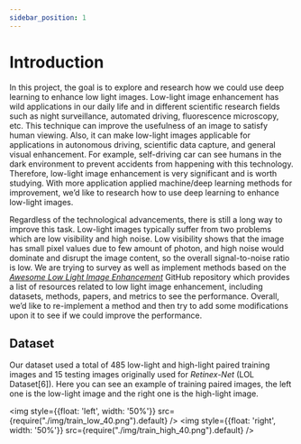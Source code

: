 ```yaml
---
sidebar_position: 1
---
```


# Introduction

In this project, the goal is to explore and research how we could use deep learning to enhance low light images. Low-light image enhancement has wild applications in our daily life and in different scientific research fields such as night surveillance, automated driving, fluorescence microscopy, etc. This technique can improve the usefulness of an image to satisfy human viewing. Also, it can make low-light images applicable for applications in autonomous driving, scientific data capture, and general visual enhancement. For example, self-driving car can see humans in the dark environment to prevent accidents from happening with this technology. Therefore, low-light image enhancement is very significant and is worth studying. With more application applied machine/deep learning methods for improvement, we’d like to research how to use deep learning to enhance low-light images.

Regardless of the technological advancements, there is still a long way to improve this task. Low-light images typically suffer from two problems which are low visibility and high noise. Low visibility shows that the image has small pixel values due to few amount of photon, and high noise would dominate and disrupt the image content, so the overall signal-to-noise ratio is low. We are trying to survey as well as implement methods based on the *[Awesome Low Light Image Enhancement](https://github.com/dawnlh/awesome-low-light-image-enhancement)* GitHub repository which provides a list of resources related to low light image enhancement, including datasets, methods, papers, and metrics to see the performance. Overall, we’d like to re-implement a method and then try to add some modifications upon it to see if we could improve the performance.

## Dataset
Our dataset used a total of 485 low-light and high-light paired training images and 15 testing images originally used for *Retinex-Net* (LOL Dataset[6]). Here you can see an example of training paired images, the left one is the low-light image and the right one is the high-light image.

<img style={{float: 'left', width: '50%'}} src={require("./img/train_low_40.png").default} />
<img style={{float: 'right', width: '50%'}} src={require("./img/train_high_40.png").default} />
